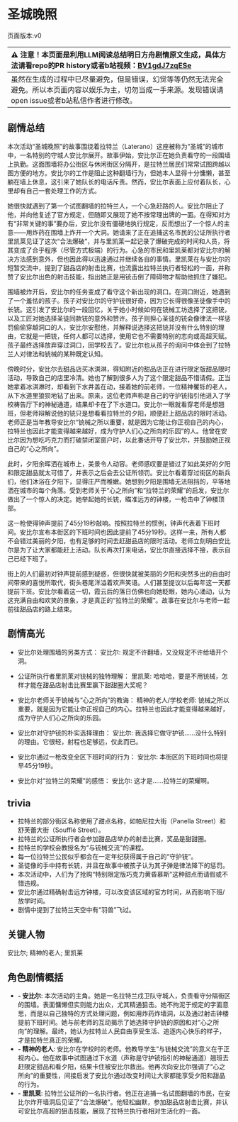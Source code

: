 # 圣城晚照
页面版本:v0
 

| :warning: 注意！本页面是利用LLM阅读总结明日方舟剧情原文生成，具体方法请看repo的PR history或者b站视频：[BV1gdJ7zqESe](https://www.bilibili.com/video/BV1gdJ7zqESe/)         |
|:----------------------------|
| 虽然在生成的过程中已尽量避免，但是错误，幻觉等等仍然无法完全避免。所以本页面内容以娱乐为主，切勿当成一手来源。发现错误请open issue或者b站私信作者进行修改。|



## 剧情总结
本次活动“圣城晚照”的故事围绕着拉特兰（Laterano）这座被称为“圣城”的城市中，一名特别的守城人安比尔展开。故事伊始，安比尔正在她负责看守的一段围墙上执勤。这面围墙将办公街区与休闲街区分隔开，是拉特兰居民们常常试图跨越以图方便的地方。安比尔的工作是阻止这种翻墙行为，但她本人显得十分慵懒，甚至躺在墙上休息，这引来了她队长的电话斥责。然而，安比尔表面上应付着队长，心里却有自己一套处理工作的方式。

她很快就遇到了第一个试图翻墙的拉特兰人，一个心急赶路的人。安比尔阻止了他，并向他复述了官方规定，但随即又展现了她不按常理出牌的一面。在得知对方有“非常关键的事”要办后，安比尔没有僵硬地执行规定，反而想出了一个惊人的主意——用炸药在围墙上炸开一个大洞。她请来了正在追捕这名市民的公证所执行者里凯莱见证了这次“合法爆破”，并与里凯莱一起记录了爆破完成的时间和人员，将其变成了合乎程序（尽管方式极端）的行为。心急的市民和里凯莱都对安比尔的解决方法感到意外，但也因此得以迅速通过并继续各自的事情。里凯莱在与安比尔的短暂交流中，提到了甜品店的射击比赛，也流露出拉特兰执行者轻松的一面，并称赞了安比尔出色的射击技能，指出她正是用铳击倒了障碍物才帮助他抓住了嫌犯。

围墙被炸开后，安比尔的任务变成了看守这个新出现的洞口。在洞口附近，她遇到了一个羞怯的孩子。孩子对安比尔的守护铳很好奇，因为它长得很像圣徒像手中的长铳。这引发了安比尔的一段回忆，关于她小时候如何在铳械工坊选择了这把铳，以及工匠对她选择圣徒同款铳的意外和赞许。孩子则担心圣徒的铳会像律法一样惩罚偷偷穿越洞口的人，安比尔安慰他，并解释说选择这把铳并没有什么特别的理由，它就是一把铳，任何人都可以选择，使用它也不需要特别的志向或高超天赋。孩子最终选择放弃穿过洞口，回学校去了。安比尔也从孩子的询问中体会到了拉特兰人对律法和铳械的某种既定认知。

傍晚时分，安比尔去甜品店买冰淇淋，得知附近的甜品店正在进行限定版甜品限时活动，导致自己的店里冷清。她也了解到很多人为了这个限定甜品不惜请假。正当她拿着冰淇淋时，却看到下水井盖在动，接着她的前老师，一位精神矍铄的老人，从下水道里狼狈地钻了出来。原来，这位老师声称是自己的守护铳指引他进入了学校祷告厅下的神秘通道，结果却卡在了下水道口。安比尔一眼就看穿老师是想翘班，但老师辩解说他的铳只是想看看拉特兰的夕阳，顺便赶上甜品店的限时活动。老师正是当年教导安比尔“铳械之所以重要，就是因为它能让你正视自己的内心，拉特兰也因此才能变得越来越好，成为守护人们心之所向的乐园”的人。他曾在安比尔因为想吃巧克力而打破禁闭室窗户时，以此番话开导了安比尔，并鼓励她正视自己的“心之所向”。

此时，夕阳余晖洒在城市上，美景令人动容。老师感叹要是错过了如此美好的夕阳和限定甜品就太可惜了，并表示之后会去公证所领罚。安比尔看着穿过街区的新兵们，他们沐浴在夕阳下，显得庄严而稚嫩。她想到夕阳是围墙无法阻挡的，平等地洒在城市的每个角落。受到老师关于“心之所向”和“拉特兰的荣耀”的启发，安比尔做出了一个惊人的决定。她举起她的长铳，瞄准远方的钟楼，一枪击中了钟楼顶部。

这一枪使得钟声提前了45分19秒敲响。按照拉特兰的惯例，钟声代表着下班时间。安比尔宣布本街区的下班时间也因此提前了45分19秒。这样一来，所有人都不会错过美丽的夕阳，也有足够的时间去赶甜品店的限时活动。老师立刻明白安比尔是为了让大家都能赶上活动。队长再次打来电话，安比尔直接选择不接，表示自己已经下班了。

街上的人们最初对钟声提前感到疑惑，但很快就被美丽的夕阳和突然多出的自由时间带来的喜悦所取代，街头巷尾洋溢着欢声笑语。人们甚至提议以后每年这一天都提前下班。安比尔看着这一切，霞云后的落日仿佛也向她眨眼，她内心涌动，认为这充满自由和欢笑的景象，才是真正的“拉特兰的荣耀”。故事在安比尔与老师一起前往甜品店的路上结束。
## 剧情高光
- 安比尔处理围墙的另类方式：
安比尔: 规定不许翻墙，又没规定不许给墙开个洞。

- 公证所执行者里凯莱对铳械的独特理解：
里凯莱: 哈哈哈，要是不用铳械，怎样才能在甜品店射击比赛里赢下甜甜圈大奖呢？

- 安比尔老师关于铳械与“心之所向”的教诲：
精神的老人/学校老师: 铳械之所以重要，就是因为它能让你正视自己的内心。拉特兰也因此才能变得越来越好，成为守护人们心之所向的乐园。

- 安比尔对守护铳的朴实选择理由：
安比尔: 我选择它做守护铳......没什么特别的理由。它很轻，射程也足够远，仅此而已。

- 安比尔通过一枪改变全区下班时间的行为：
安比尔: 本街区的下班时间也将提早45分19秒。

- 安比尔对“拉特兰的荣耀”的感悟：
安比尔: 这才是......拉特兰的荣耀啊。
## trivia
- 拉特兰的部分街区名称使用了甜点名称，如帕尼拉大街（Panella Street）和舒芙蕾大街（Soufflé Street）。
- 拉特兰的公证所执行者会参加甜品店举办的射击比赛，奖品是甜甜圈。
- 拉特兰的学校会教授名为“与铳械交流”的课程。
- 每一位拉特兰公民似乎都会在一定年纪获得属于自己的“守护铳”。
- 圣徒像的手中持有长铳，并且在故事中被孩子认为其子弹是律法降下的惩罚。
- 本次活动中，人们为了抢购“特别限定版巧克力黄昏慕斯”这种甜点而请假或不惜违规。
- 安比尔通过精确射击远方钟楼，可以改变该区域的官方时间，从而影响下班/放学时间。
- 剧情中提到了拉特兰天空中有“羽兽”飞过。
## 关键人物
安比尔; 精神的老人; 里凯莱
## 角色剧情概括
-   **- 安比尔**: 本次活动的主角。她是一名拉特兰戍卫队守城人，负责看守分隔街区的围墙。表面慵懒但实则能力出众，尤其精通狙击。她不拘泥于规定的字面意思，而是以自己独特的方式处理问题，例如用炸药炸墙洞，以及通过射击钟楼提前下班时间。她与前老师的互动揭示了她选择守护铳的原因和对“心之所向”的理解。最终，她认为拉特兰人民自由享受生活、追逐内心快乐的样子，才是拉特兰真正的荣耀。
-   **- 精神的老人**: 安比尔在学校时的老师。他教导学生“与铳械交流”的意义在于正视内心。他在故事中试图通过下水道（声称是守护铳指引的神秘通道）翘班去赶限定甜品和看夕阳，结果卡住被安比尔救出。他再次向安比尔强调了“心之所向”的重要性，间接启发了安比尔通过改变时间让大家都能享受夕阳和甜品的行为。
-   **- 里凯莱**: 拉特兰公证所的一名执行者。他正在追捕一名试图翻墙的市民，在安比尔炸开墙洞后见证了“合法爆破”。他轻松幽默，参加甜品店射击比赛，并认可安比尔高超的狙击技能，展现了拉特兰执行者相对生活化的一面。